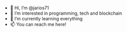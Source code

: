 - 👋 Hi, I’m @jarios71
- 👀 I’m interested in programming, tech and blockchain
- 🌱 I’m currently learning everything
- 📫 You can reach me here!

<!---
jarios71/jarios71 is a ✨ special ✨ repository because its `README.md` (this file) appears on your GitHub profile.
You can click the Preview link to take a look at your changes.
--->
